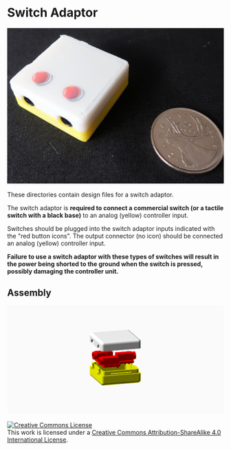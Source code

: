 # Switch Adaptor

![Switch Adaptor](images/switch_adaptor.png)


These directories contain design files for a switch adaptor.

The switch adaptor is __required to connect a commercial switch (or a tactile switch
with a black base)__ to an analog (yellow) controller input. 

Switches should be plugged into the switch adaptor inputs indicated with the "red button icons".
The output connector (no icon) should be connected an analog (yellow) controller input.

__Failure to use a switch adaptor with these types of switches will result in the power being shorted
to the ground when the switch is pressed, possibly damaging the controller unit.__

## Assembly

![Exploded View](images/switch_adaptor_exploded_view.png)

<a rel="license" href="http://creativecommons.org/licenses/by-sa/4.0/">
<img alt="Creative Commons License" style="border-width:0" 
src="https://i.creativecommons.org/l/by-sa/4.0/88x31.png" /></a><br />
This work is licensed under a <a rel="license" href="http://creativecommons.org/licenses/by-sa/4.0/">
Creative Commons Attribution-ShareAlike 4.0 International License</a>.

